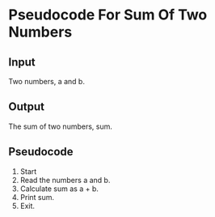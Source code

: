 # Pseudocode For Sum Of Two Numbers

## Input
Two numbers, a and b.

## Output
The sum of two numbers, sum.

## Pseudocode

1. Start
2. Read the numbers a and b.
3. Calculate sum as a + b.
4. Print sum.
5. Exit.
